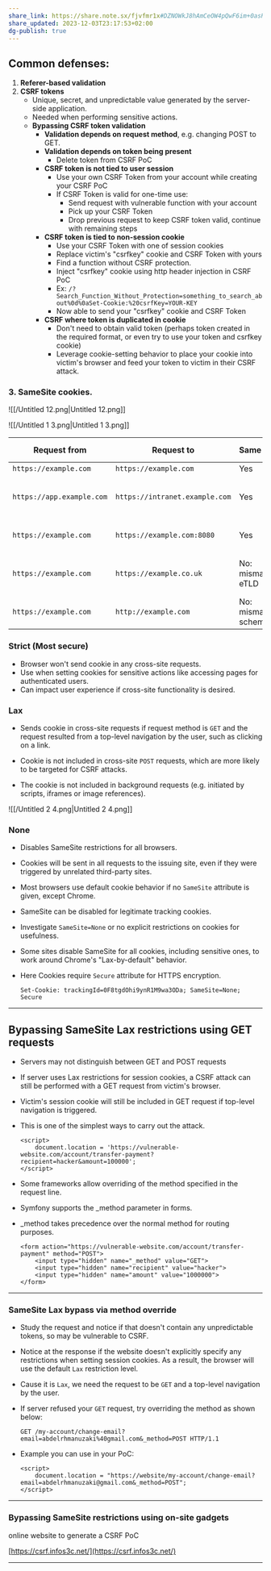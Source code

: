 ```yaml
---
share_link: https://share.note.sx/fjvfmr1x#DZNOWkJ8hAmCeOW4pQwF6im+0asRz65E6qpDkCEnlSk
share_updated: 2023-12-03T23:17:53+02:00
dg-publish: true
---
```

  

## Common defenses:

1. **Referer-based validation**
2. **CSRF tokens**
    - Unique, secret, and unpredictable value generated by the server-side application.
    - Needed when performing sensitive actions.
    - **Bypassing CSRF token validation**
        - **Validation depends on request method**, e.g. changing POST to GET.
        - **Validation depends on token being present**
            - Delete token from CSRF PoC
        - **CSRF token is not tied to user session**
            - Use your own CSRF Token from your account while creating your CSRF PoC
            - If CSRF Token is valid for one-time use:
                - Send request with vulnerable function with your account
                - Pick up your CSRF Token
                - Drop previous request to keep CSRF token valid, continue with remaining steps
        - **CSRF token is tied to non-session cookie**
            - Use your CSRF Token with one of session cookies
            - Replace victim's "csrfkey" cookie and CSRF Token with yours
            - Find a function without CSRF protection.
            - Inject "csrfkey" cookie using http header injection in CSRF PoC
            - Ex: `/?Search_Function_Without_Protection=something_to_search_about%0d%0aSet-Cookie:%20csrfKey=YOUR-KEY`
            - Now able to send your "csrfkey" cookie and CSRF Token
        - **CSRF where token is duplicated in cookie**
            - Don't need to obtain valid token (perhaps token created in the required format, or even try to use your token and csrfkey cookie)
            - Leverage cookie-setting behavior to place your cookie into victim's browser and feed your token to victim in their CSRF attack.

### 3. **SameSite cookies.**

![[/Untitled 12.png|Untitled 12.png]]

![[/Untitled 1 3.png|Untitled 1 3.png]]

|**Request from**|**Request to**|**Same-site?**|**Same-origin?**|
|---|---|---|---|
|`https://example.com`|`https://example.com`|Yes|Yes|
|`https://app.example.com`|`https://intranet.example.com`|Yes|No: mismatched domain name|
|`https://example.com`|`https://example.com:8080`|Yes|No: mismatched port|
|`https://example.com`|`https://example.co.uk`|No: mismatched eTLD|No: mismatched domain name|
|`https://example.com`|`http://example.com`|No: mismatched scheme|No: mismatched scheme|

  

### Strict (Most secure)

- Browser won't send cookie in any cross-site requests.
- Use when setting cookies for sensitive actions like accessing pages for authenticated users.
- Can impact user experience if cross-site functionality is desired.

  

### Lax

- Sends cookie in cross-site requests if request method is `GET` and the request resulted from a top-level navigation by the user, such as clicking on a link.
- Cookie is not included in cross-site `POST` requests, which are more likely to be targeted for CSRF attacks.

- The cookie is not included in background requests (e.g. initiated by scripts, iframes or image references).

  

![[/Untitled 2 4.png|Untitled 2 4.png]]

### None

- Disables SameSite restrictions for all browsers.
- Cookies will be sent in all requests to the issuing site, even if they were triggered by unrelated third-party sites.
- Most browsers use default cookie behavior if no `SameSite` attribute is given, except Chrome.
- SameSite can be disabled for legitimate tracking cookies.
- Investigate `SameSite=None` or no explicit restrictions on cookies for usefulness.
- Some sites disable SameSite for all cookies, including sensitive ones, to work around Chrome's "Lax-by-default" behavior.
- Here Cookies require `Secure` attribute for HTTPS encryption.
    
    ```
    Set-Cookie: trackingId=0F8tgdOhi9ynR1M9wa3ODa; SameSite=None; Secure
    ```
    

---

## Bypassing SameSite Lax restrictions using GET requests

- Servers may not distinguish between GET and POST requests
- If server uses Lax restrictions for session cookies, a CSRF attack can still be performed with a GET request from victim's browser.
- Victim's session cookie will still be included in GET request if top-level navigation is triggered.
- This is one of the simplest ways to carry out the attack.
    
    ```
    <script>
        document.location = 'https://vulnerable-website.com/account/transfer-payment?recipient=hacker&amount=100000';
    </script>
    ```
    
- Some frameworks allow overriding of the method specified in the request line.
- Symfony supports the _method parameter in forms.
- _method takes precedence over the normal method for routing purposes.
    
    ```
    <form action="https://vulnerable-website.com/account/transfer-payment" method="POST">
        <input type="hidden" name="_method" value="GET">
        <input type="hidden" name="recipient" value="hacker">
        <input type="hidden" name="amount" value="1000000">
    </form>
    ```
    

---

### **SameSite Lax bypass via method override**

- Study the request and notice if that doesn't contain any unpredictable tokens, so may be vulnerable to CSRF.
- Notice at the response if the website doesn't explicitly specify any restrictions when setting session cookies. As a result, the browser will use the default `Lax` restriction level.
- Cause it is `Lax`, we need the request to be `GET` and a top-level navigation by the user.
- If server refused your `GET` request, try overriding the method as shown below:
    
    ```
    GET /my-account/change-email?email=abdelrhmanuzaki%40gmail.com&_method=POST HTTP/1.1
    ```
    
- Example you can use in your PoC:
    
    ```
    <script>
        document.location = "https://website/my-account/change-email?email=abdelrhmanuzaki@gmail.com&_method=POST";
    </script>
    ```
    

---

### **Bypassing SameSite restrictions using on-site gadgets**

  

  

  

  

  

online website to generate a CSRF PoC

[https://csrf.infos3c.net/](https://csrf.infos3c.net/)

---